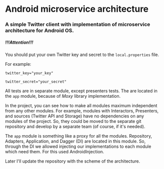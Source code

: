 # Android microservice architecture
### A simple Twitter client with implementation of microservice architecture for Android OS.

##### !!!Attention!!! 
You should put your own Twitter key and secret to the `local.properties`
file.

For example:

`twitter_key="your_key"`

`twitter_secret="your_secret"`

All tests are in separate module, except presenters tests. The are
located in the `app` module, because of *Moxy* library implementation.

In the project, you can see how to make all modules maximum independent
from any other modules. For example, modules with Interactors, 
Presenters, and sources (Twitter API and Storage) have no dependencies
on any modules of the project. So, they could be moved to the separate
git repository and develop by a separate team (of course, if it's
needed).

The `app` module is something like a proxy for all the modules.
Repository, Adapters, Application, and Dagger (DI) are located in this
module. So, through the DI we allowed injecting our implementations to
each module which need them. For this used AndroidInjection.

Later I'll update the repository with the scheme of the architecture.
